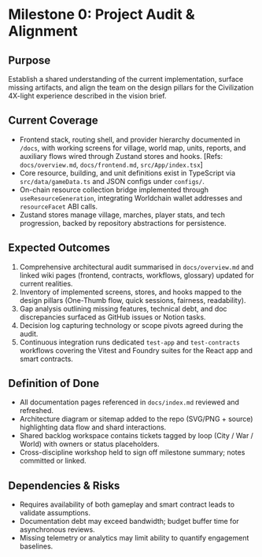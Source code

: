 # Milestone 0: Project Audit & Alignment

## Purpose

Establish a shared understanding of the current implementation, surface missing artifacts, and align the team on the design pillars for the Civilization 4X-light experience described in the vision brief.

## Current Coverage

- Frontend stack, routing shell, and provider hierarchy documented in `/docs`, with working screens for village, world map, units, reports, and auxiliary flows wired through Zustand stores and hooks. [Refs: `docs/overview.md`, `docs/frontend.md`, `src/App/index.tsx`]
- Core resource, building, and unit definitions exist in TypeScript via `src/data/gameData.ts` and JSON configs under `configs/`.
- On-chain resource collection bridge implemented through `useResourceGeneration`, integrating Worldchain wallet addresses and `resourceFacet` ABI calls.
- Zustand stores manage village, marches, player stats, and tech progression, backed by repository abstractions for persistence.


## Expected Outcomes

1. Comprehensive architectural audit summarised in `docs/overview.md` and linked wiki pages (frontend, contracts, workflows, glossary) updated for current realities.
2. Inventory of implemented screens, stores, and hooks mapped to the design pillars (One-Thumb flow, quick sessions, fairness, readability).
3. Gap analysis outlining missing features, technical debt, and doc discrepancies surfaced as GitHub issues or Notion tasks.
4. Decision log capturing technology or scope pivots agreed during the audit.
5. Continuous integration runs dedicated `test-app` and `test-contracts` workflows covering the Vitest and Foundry suites for the React app and smart contracts.

## Definition of Done

- All documentation pages referenced in `docs/index.md` reviewed and refreshed.
- Architecture diagram or sitemap added to the repo (SVG/PNG + source) highlighting data flow and shard interactions.
- Shared backlog workspace contains tickets tagged by loop (City / War / World) with owners or status placeholders.
- Cross-discipline workshop held to sign off milestone summary; notes committed or linked.

## Dependencies & Risks

- Requires availability of both gameplay and smart contract leads to validate assumptions.
- Documentation debt may exceed bandwidth; budget buffer time for asynchronous reviews.
- Missing telemetry or analytics may limit ability to quantify engagement baselines.
